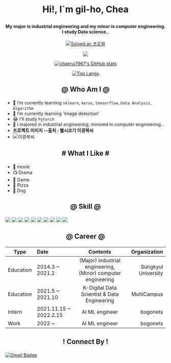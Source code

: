 # <p align="center"> Hi!, I`m gil-ho, Chea </p>

#### <p align="center"> My major is industrial engineering and my minor is computer engineering. I study Data science.. </p>

[<p align="center">![Solved.ac
프로필](http://mazassumnida.wtf/api/mini/generate_badge?boj=rkskd7967)</p>](https://github.com/chaerui7967/Today_I_Learned/tree/master/Baekjoon)

[<p align="center"><img align='center' src="http://mazassumnida.wtf/api/v2/generate_badge?boj=rkskd7967"></p>](https://solved.ac/profile/rkskd7967)

[<p align="center">![chaerui7967's GitHub stats](https://github-readme-stats.vercel.app/api?username=chaerui7967)</p>](https://github.com/chaerui7967)
[<p align="center">![Top Langs](http://github-readme-stats.vercel.app/api/top-langs/?username=chaerui7967)</p>](https://github.com/chaerui7967)

## <p align="center"> @ Who Am I @ </p>
- 🌱 I’m currently learning `sklearn`, `keras`, `tensorflow`, `Data Analysis`, `Algorithm`
- 🌱 I’m currently learning 'Image detection'
- 😂 I'll study `Pytorch`
- 🥇 I majored in industrial engineering, minored in computer engineering...
- **프로젝트 이미지 --출처 : 웰시코기 이광복씨**
- ![이광복씨](https://user-images.githubusercontent.com/85321888/136522504-3838a4da-f6e6-4749-8587-fa95c9c8806d.JPG)

## <p align="center"> # What I Like # </p>

- 🎥 movie
- 📺 Drama
- 🔵 Game
- 🍕 Pizza
- 🐶 Dog

## <p align="center"> @ Skill @ </p>

[<img src="https://img.shields.io/badge/-python-brightgreen">](https://docs.python.org/ko/3/) [<img src="https://img.shields.io/badge/-sklearn-brightgreen">](https://www.kite.com/python/docs/sklearn)
[<img src="https://img.shields.io/badge/-keras_ko-brightgreen">](https://keras.io/ko/)
[<img src="https://img.shields.io/badge/-keras_en-brightgreen">](https://keras.io/api/)
[<img src="https://img.shields.io/badge/-tensorflow-brightgreen">](https://github.com/tensorflow/tensorflow)
[<img src="https://img.shields.io/badge/-Django-brightgreen">](https://www.djangoproject.com/)
[<img src="https://img.shields.io/badge/-HTML-brightgreen">](https://devdocs.io/html/)
[<img src="https://img.shields.io/badge/-SQL-brightgreen">](https://dev.mysql.com/doc/)
[<img src="https://img.shields.io/badge/-R-brightgreen">](https://www.r-project.org/other-docs.html)
[<img src="https://img.shields.io/badge/-Java-brightgreen">](https://docs.oracle.com/javase/7/docs/api/)

## <p align="center"> @ Career @ </p>

| Type | Date | Contents | Organization |
| ---------- | :--------- | :----------: | ----------: |
| Education | 2014.3 ~ 2021.2 | (Major) industrial engineering, (Minor) computer engineering | Sungkyul University |
| Education | 2021.5 ~ 2021.10 | K-Digital Data Scientist & Data Engineering | MultiCampus |
| Intern | 2021.11.15 ~ 2022.2.15 | AI ML engineer | bogonets |
| Work | 2022 ~ | AI ML engineer | bogonets |

## <p align="center"> ! Connect By ! </p>
[![Gmail Badge](https://img.shields.io/badge/Gmail-D14836?style=flat&logo=Gmail&logoColor=white)](mailto:chaerui7967@gmail.com)

